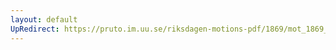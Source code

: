 ```yaml
---
layout: default
UpRedirect: https://pruto.im.uu.se/riksdagen-motions-pdf/1869/mot_1869__ak__112/mot_1869__ak__112-001.pdf
---
```

